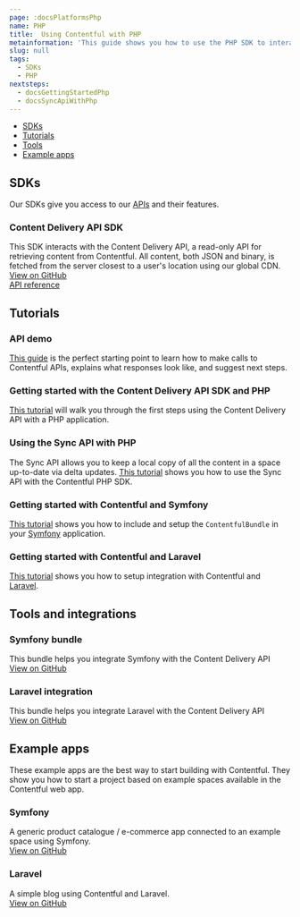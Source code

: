 ```yaml
---
page: :docsPlatformsPhp
name: PHP
title:  Using Contentful with PHP
metainformation: 'This guide shows you how to use the PHP SDK to interact with the Contentful APIs.'
slug: null
tags:
  - SDKs
  - PHP
nextsteps:
  - docsGettingStartedPhp
  - docsSyncApiWithPhp
---
```


- [SDKs](#sdks)
- [Tutorials](#tutorials)
- [Tools](#tools-and-integrations)
- [Example apps](#example-apps)

## SDKs

Our SDKs give you access to our [APIs](/developers/docs/concepts/apis/) and their features.

### Content Delivery API SDK

This SDK interacts with the Content Delivery API, a read-only API for retrieving content from Contentful. All content, both JSON and binary, is fetched from the server closest to a user's location using our global CDN.<br>
[View on GitHub](https://github.com/contentful/contentful.php)<br>
[API reference](https://contentful.github.io/contentful.php/api/)

## Tutorials

### API demo

[This guide](/developers/api-demo/php/) is the perfect starting point to learn how to make calls to Contentful APIs, explains what responses look like, and suggest next steps.

### Getting started with the Content Delivery API SDK and PHP

[This tutorial](/developers/docs/php/tutorials/getting-started-with-contentful-and-php/) will walk you through the first steps using the Content Delivery API with a PHP application.

### Using the Sync API with PHP

The Sync API allows you to keep a local copy of all the content in a space up-to-date via delta updates. [This tutorial](/developers/docs/php/tutorials/using-the-sync-api-with-php/) shows you how to use the Sync API with the Contentful PHP SDK.

### Getting started with Contentful and Symfony

[This tutorial](/developers/docs/php/tutorials/getting-started-with-contentful-and-symfony/) shows you how to include and setup the `ContentfulBundle` in your [Symfony](https://symfony.com/) application.

### Getting started with Contentful and Laravel

[This tutorial](/developers/docs/php/tutorials/getting-started-with-contentful-and-laravel/) shows you how to setup integration with Contentful and [Laravel](https://laravel.com/).

## Tools and integrations

### Symfony bundle

This bundle helps you integrate Symfony with the Content Delivery API<br>
[View on GitHub](https://github.com/contentful/ContentfulBundle)

### Laravel integration

This bundle helps you integrate Laravel with the Content Delivery API<br>
[View on GitHub](https://github.com/contentful/contentful-laravel)

## Example apps

These example apps are the best way to start building with Contentful. They show you how to start a project based on example spaces available in the Contentful web app.

### Symfony

A generic product catalogue / e-commerce app connected to an example space using Symfony.<br>
[View on GitHub](https://github.com/contentful/product-catalogue-app-symfony)

### Laravel

A simple blog using Contentful and Laravel.<br>
[View on GitHub](https://github.com/contentful/blog-app-laravel)
